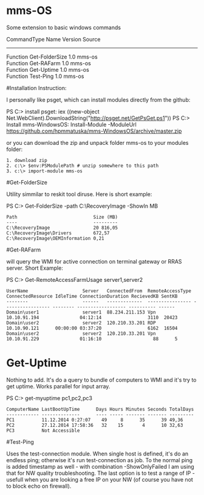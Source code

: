 # mms-OS
Some extension to basic windows commands

CommandType     Name                                               Version    Source                                              
-----------     ----                                               -------    ------                                              
Function        Get-FolderSize                                     1.0        mms-os                                              
Function        Get-RAFarm                                         1.0        mms-os                                              
Function        Get-Uptime                                         1.0        mms-os                                              
Function        Test-Ping                                          1.0        mms-os   


#Installation Instruction:

I personally like psget, which can install modules directly from the github:

PS C:\> install psget: iex ((new-object Net.WebClient).DownloadString("http://psget.net/GetPsGet.ps1"))
PS C:\> Install mms-WindowsOS: Install-Module -ModuleUrl https://github.com/hpmmatuska/mms-WindowsOS/archive/master.zip

or you can download the zip and unpack folder mms-os to your modules folder:

    1. download zip
    2. c:\> $env:PSModulePath # unzip somewhere to this path
    3. c:\> import-module mms-os


#Get-FolderSize

Utility simmilar to reskit tool diruse. Here is short example:

PS C:\> Get-FolderSize -path C:\RecoveryImage -ShowIn MB

    Path                            Size (MB)
    ----                            ---------
    C:\RecoveryImage                20 816,05 
    C:\RecoveryImage\Drivers        672,57   
    C:\RecoveryImage\OEMInformation 0,21     

    
#Get-RAFarm

will query the WMI for active connection on terminal gateway or RRAS server. Short Example:

PS C:\> Get-RemoteAccessFarmUsage server1,server2

    UserName                    Server   ConnectedFrom  RemoteAccessType ConnectedResource IdleTime ConnectionDuration RecievedKB SentKB
    --------                    ------   -------------  ---------------- ----------------- -------- ------------------ ---------- ------
    Domain\user1                server1  88.234.211.153 Vpn              10.10.91.194               04:12:14                 3110  20423
    Domain\user2                server2  120.210.33.201 RDP              10.10.90.121      00:00:00 03:37:20                 6162  16504
    Domain\user2                server2  120.210.33.201 Vpn              10.10.91.229               01:16:10                   88      5                     
 
# Get-Uptime

Nothing to add. It's do a query to bundle of computers to WMI and it's try to get uptime. Works parallel for input array.

  PS C:\> get-myuptime pc1,pc2,pc3
 
    ComputerName LastBootUpTime      Days Hours Minutes Seconds TotalDays
    ------------ --------------      ---- ----- ------- ------- ---------
    PC1          11.12.2014 0:27:07    49     8      35      39 49,36    
    PC2          27.12.2014 17:58:36   32    15       4      10 32,63    
    PC3          Not Accessible                                          
 
 
#Test-Ping

Uses the test-connection module. When single host is defined, it's do an endless ping; otherwise it's run test-connection as job. 
To the normal ping is added timestamp as well - with combination -ShowOnlyFailed I am using that for NW quality troubleshooting. 
The last option is to test a range of IP - usefull when you are looking a free IP on your NW (of course you have not to block echo on firewall).

